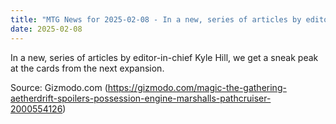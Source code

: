 ```yaml
---
title: "MTG News for 2025-02-08 - In a new, series of articles by editor-in-chief Ky..."
date: 2025-02-08
---
```


In a new, series of articles by editor-in-chief Kyle Hill, we get a sneak peak at the cards from the next expansion.

Source: Gizmodo.com (https://gizmodo.com/magic-the-gathering-aetherdrift-spoilers-possession-engine-marshalls-pathcruiser-2000554126)
